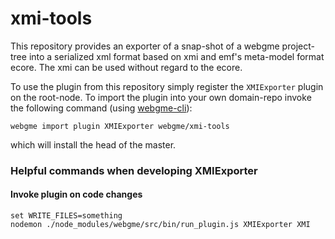 # xmi-tools

This repository provides an exporter of a snap-shot of a webgme project-tree into a serialized xml format based on xmi and emf's meta-model format ecore. The xmi can be used without regard to the ecore.

To use the plugin from this repository simply register the `XMIExporter` plugin on the root-node. To import the plugin into your own domain-repo invoke the following command (using [webgme-cli](https://github.com/webgme/webgme-cli)):

```
webgme import plugin XMIExporter webgme/xmi-tools
```

which will install the head of the master.

### Helpful commands when developing XMIExporter

#### Invoke plugin on code changes
```
set WRITE_FILES=something
nodemon ./node_modules/webgme/src/bin/run_plugin.js XMIExporter XMI
```
